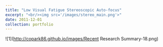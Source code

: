 ```yaml
---
title: "Low Visual Fatigue Stereoscopic Auto-focus"
excerpt: "<br/><img src='/images/stereo_main.png'>"
date: 2011-12-01
collection: portfolio
---
```

![1](http://copark86.github.io/images/Recent Research Summary-18.png)
